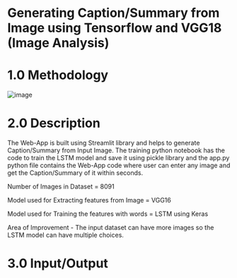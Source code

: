 # Generating Caption/Summary from Image using Tensorflow and VGG18 (Image Analysis)

# 1.0 Methodology
![image](https://user-images.githubusercontent.com/64198273/208235051-288635e4-2bd7-4198-a739-4b3c85e7a291.png)

# 2.0 Description

The Web-App is built using Streamlit library and helps to generate Caption/Summary from Input Image. The training python notebook has the code to train the LSTM model and save it using pickle library and the app.py python file contains the Web-App code where user can enter any image and get the Caption/Summary of it within seconds.

Number of Images in Dataset = 8091

Model used for Extracting features from Image = VGG16

Model used for Training the features with words = LSTM using Keras

Area of Improvement - The input dataset can have more images so the LSTM model can have multiple choices.

# 3.0 Input/Output
